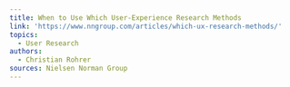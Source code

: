 ```yaml
---
title: When to Use Which User-Experience Research Methods
link: 'https://www.nngroup.com/articles/which-ux-research-methods/'
topics:
  - User Research
authors:
  - Christian Rohrer
sources: Nielsen Norman Group
---
```


